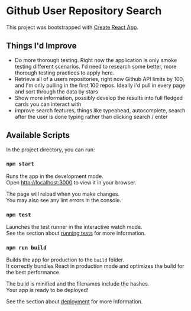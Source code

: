 # Github User Repository Search

This project was bootstrapped with [Create React App](https://github.com/facebook/create-react-app).

## Things I'd Improve

- Do more thorough testing. Right now the application is only smoke testing different scenarios. I'd need to research some better, more thorough testing practices to apply here.
- Retrieve all of a users repositories, right now Github API limits by 100, and I'm only pulling in the first 100 repos. Ideally i'd pull in every page and sort through the data by stars
- Show more information, possibly develop the results into full fledged cards you can interact with
- improve search features, things like typeahead, autocomplete, search after the user is done typing rather than clicking search / enter

## Available Scripts

In the project directory, you can run:

### `npm start`

Runs the app in the development mode.\
Open [http://localhost:3000](http://localhost:3000) to view it in your browser.

The page will reload when you make changes.\
You may also see any lint errors in the console.

### `npm test`

Launches the test runner in the interactive watch mode.\
See the section about [running tests](https://facebook.github.io/create-react-app/docs/running-tests) for more information.

### `npm run build`

Builds the app for production to the `build` folder.\
It correctly bundles React in production mode and optimizes the build for the best performance.

The build is minified and the filenames include the hashes.\
Your app is ready to be deployed!

See the section about [deployment](https://facebook.github.io/create-react-app/docs/deployment) for more information.

